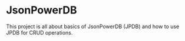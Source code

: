 # JsonPowerDB
This project is all about basics of JsonPowerDB (JPDB) and how to use JPDB for CRUD operations.
